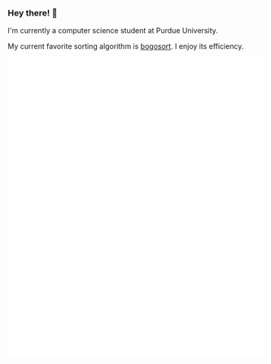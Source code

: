 ### Hey there! 👋

I'm currently a computer science student at Purdue University.

My current favorite sorting algorithm is [bogosort](https://en.wikipedia.org/wiki/Bogosort). I enjoy its efficiency.

![](https://raw.githubusercontent.com/vivCoding/github-stats/master/generated/overview.svg#gh-dark-mode-only)
![](https://raw.githubusercontent.com/vivCoding/github-stats/master/generated/languages.svg#gh-dark-mode-only)
